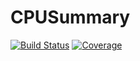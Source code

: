 # CPUSummary

[![Build Status](https://github.com/JuliaSIMD/CPUSummary.jl/workflows/CI/badge.svg)](https://github.com/JuliaSIMD/CPUSummary.jl/actions)
[![Coverage](https://codecov.io/gh/JuliaSIMD/CPUSummary.jl/branch/master/graph/badge.svg)](https://codecov.io/gh/JuliaSIMD/CPUSummary.jl)
